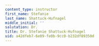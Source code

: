 ```yaml
---
content_type: instructor
first_name: Stefanie
last_name: Shattuck-Hufnagel
middle_initial: ''
salutation: Dr.
title: Dr. Stefanie Shattuck-Hufnagel
uid: a42dfeb7-6e09-fe0b-9cc0-b232df89350d
---
```

